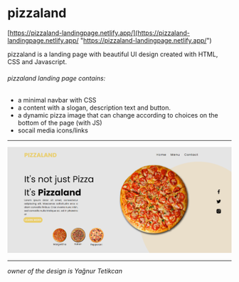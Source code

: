 # pizzaland

[https://pizzaland-landingpage.netlify.app/](https://pizzaland-landingpage.netlify.app/ "https://pizzaland-landingpage.netlify.app/")

pizzaland is a landing page with beautiful UI design created with HTML, CSS and Javascript.
###### pizzaland landing page contains:
- a minimal navbar with CSS
- a content with a slogan, description text and button.
- a dynamic pizza image that can change according to choices on the bottom of the page (with JS)
- socail media icons/links


------------

![preview](https://github.com/yagnurl/pizzaland/blob/main/pizzaland.png "preview")

------------
*owner of the design is Yağnur Tetikcan*
